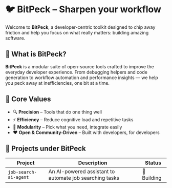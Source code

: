 # 🐦 BitPeck – Sharpen your workflow

Welcome to **BitPeck**, a developer-centric toolkit designed to chip away friction and help you focus on what really matters: building amazing software.

## 🚀 What is BitPeck?

**BitPeck** is a modular suite of open-source tools crafted to improve the everyday developer experience. From debugging helpers and code generation to workflow automation and performance insights — we help you peck away at inefficiencies, one bit at a time.

## 🌟 Core Values

- 🔍 **Precision** – Tools that do one thing well
- ⚡ **Efficiency** – Reduce cognitive load and repetitive tasks
- 🧩 **Modularity** – Pick what you need, integrate easily
- ❤️ **Open & Community-Driven** – Built with developers, for developers

## 🧰 Projects under BitPeck

| Project       | Description                                   | Status     |
| ------------- | --------------------------------------------- | ---------- |
| `job-search-ai-agent` | An AI-powered assistant to automate job searching tasks   | 🚧 Building    |


